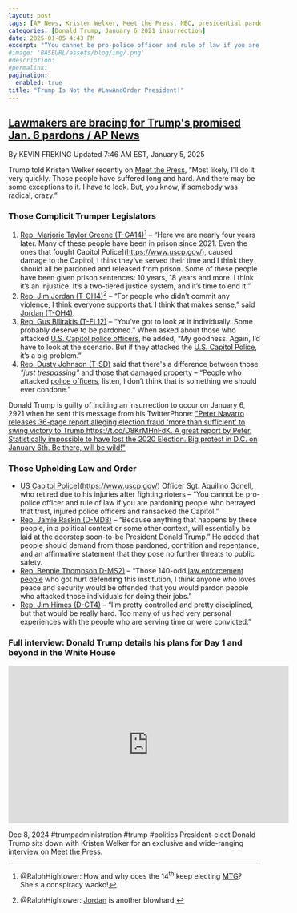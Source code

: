 ```yaml
---
layout: post
tags: [AP News, Kristen Welker, Meet the Press, NBC, presidential pardons, Marjorie Taylor Greene, Jim Jordan, Gus Bilirakis, Dusty Johnson, Aquilino Gonell, Jamie Raskin, Bennie Thompson, Jim Himes, US House, US Capitol Police, politics]
categories: [Donald Trump, January 6 2021 insurrection]
date: 2025-01-05 4:43 PM
excerpt: "“You cannot be pro-police officer and rule of law if you are pardoning people who betrayed that trust, injured police officers and ransacked the Capitol.” – retired US Capitol Police Officer Sgt. Aquilino Gonell"
#image: 'BASEURL/assets/blog/img/.png'
#description:
#permalink:
pagination: 
  enabled: true
title: "Trump Is Not the #LawAndOrder President!"
---
```



## [Lawmakers are bracing for Trump's promised Jan. 6 pardons / AP News](https://apnews.com/article/trump-pardons-congress-capitol-riot-crimes-4443c672fc3b1492640684652647cde6)

By KEVIN FREKING
Updated 7:46 AM EST, January 5, 2025

Trump told Kristen Welker recently on [Meet the Press](https://youtu.be/b607aDHUu2I?si=INYC5x_cU_J06JVu), “Most likely, I’ll do it very quickly. Those people have suffered long and hard. And there may be some exceptions to it. I have to look. But, you know, if somebody was radical, crazy.”

### Those Complicit Trumper Legislators

1. [Rep. Marjorie Taylor Greene (T-GA14)](https://greene.house.gov/)[^21] – “Here we are nearly four years later. Many of these people have been in prison since 2021. Even the ones that fought Capitol Police](https://www.uscp.gov/), caused damage to the Capitol, I think they’ve served their time and I think they should all be pardoned and released from prison. Some of these people have been given prison sentences: 10 years, 18 years and more. I think it’s an injustice. It’s a two-tiered justice system, and it’s time to end it.”
2. [Rep. Jim Jordan (T-OH4)](https://jordan.house.gov/)[^22] – “For people who didn’t commit any violence, I think everyone supports that. I think that makes sense,” said [Jordan (T-OH4)](https://jordan.house.gov/).
3. [Rep. Gus Bilirakis (T-FL12)](https://bilirakis.house.gov/) – “You’ve got to look at it individually. Some probably deserve to be pardoned.” When asked about those who attacked [U.S. Capitol police officers](https://www.uscp.gov/), he added, “My goodness. Again, I’d have to look at the scenario. But if they attacked the [U.S. Capitol Police](https://www.uscp.gov/), it’s a big problem.”
4. [Rep. Dusty Johnson (T-SD)](https://dustyjohnson.house.gov/) said that there's a difference between those *"just trespassing"* and those that damaged property – “People who attacked [police officers](https://www.uscp.gov/), listen, I don’t think that is something we should ever condone.”

[^21]: @RalphHightower: How and why does the 14<sup>th</sup> keep electing [MTG](https://greene.house.gov/)? She's a conspiracy wacko!
[^22]: @RalphHightower: [Jordan](https://jordan.house.gov/) is another blowhard.

Donald Trump is guilty of inciting an insurrection to occur on January 6, 2921 when he sent this message from his TwitterPhone: ["Peter Navarro releases 36-page report alleging election fraud 'more than sufficient' to swing victory to Trump https://t.co/D8KrMHnFdK. A great report by Peter. Statistically impossible to have lost the 2020 Election. Big protest in D.C. on January 6th. Be there, will be wild!"](https://x.com/realDonaldTrump/status/1340185773220515840)

### Those Upholding Law and Order

- [US Capitol Police](https://www.uscp.gov/)](https://www.uscp.gov/) Officer Sgt. Aquilino Gonell, who retired due to his injuries after fighting rioters – “You cannot be pro-police officer and rule of law if you are pardoning people who betrayed that trust, injured police officers and ransacked the Capitol.”
- [Rep. Jamie Raskin (D-MD8)](https://raskin.house.gov/) – “Because anything that happens by these people, in a political context or some other context, will essentially be laid at the doorstep soon-to-be President Donald Trump.” He added that people should demand from those pardoned, contrition and repentance, and an affirmative statement that they pose no further threats to public safety. 
- [Rep. Bennie Thompson D-MS2)](https://benniethompson.house.gov/) – “Those 140-odd [law enforcement people](https://www.uscp.gov/) who got hurt defending this institution, I think anyone who loves peace and security would be offended that you would pardon people who attacked those individuals for doing their jobs.”
- [Rep. Jim Himes (D-CT4)](https://himes.house.gov/) – “I’m pretty controlled and pretty disciplined, but that would be really hard. Too many of us had very personal experiences with the people who are serving time or were convicted.”

### Full interview: Donald Trump details his plans for Day 1 and beyond in the White House

<iframe width="560" height="315" src="https://www.youtube.com/embed/b607aDHUu2I?si=71jpuiEFXGWplZy4" title="YouTube video player" frameborder="0" allow="accelerometer; autoplay; clipboard-write; encrypted-media; gyroscope; picture-in-picture; web-share" referrerpolicy="strict-origin-when-cross-origin" allowfullscreen></iframe>

Dec 8, 2024 #trumpadministration #trump #politics
President-elect Donald Trump sits down with Kristen Welker for an exclusive and wide-ranging interview on Meet the Press.

